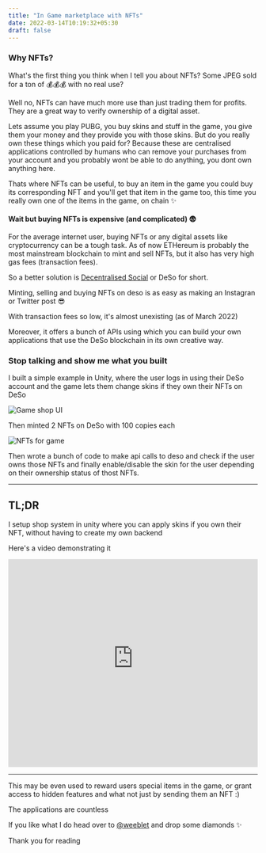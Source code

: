 ```yaml
---
title: "In Game marketplace with NFTs"
date: 2022-03-14T10:19:32+05:30
draft: false
---
```


### Why NFTs?

What's the first thing you think when I tell you about NFTs? Some JPEG sold for a ton of 💰💰💰  with no real use?

Well no, NFTs can have much more use than just trading them for profits. They are a great way to verify ownership of a digital asset.

Lets assume you play PUBG, you buy skins and stuff in the game, you give them your money and they provide you with those skins. But do you really own these things which you paid for? Because these are centralised applications controlled by humans who can remove your purchases from your account and you probably wont be able to do anything, you dont own anything here.

Thats where NFTs can be useful, to buy an item in the game you could buy its corresponding NFT and you'll get that item in the game too, this time you really own one of the items in the game, on chain ✨

#### Wait but buying NFTs is expensive (and complicated) 😨

For the average internet user, buying NFTs or any digital assets like cryptocurrency can be a tough task.
As of now ETHereum is probably the most mainstream blockchain to mint and sell NFTs, but it also has very high gas fees (transaction fees).

So a better solution is <a href="https://deso.org" target="_blank">Decentralised Social</a> or DeSo for short.

Minting, selling and buying NFTs on deso is as easy as making an Instagran or Twitter post 😎

With transaction fees so low, it's almost unexisting (as of March 2022)

Moreover, it offers a bunch of APIs using which you can build your own applications that use the DeSo blockchain in its own creative way.

### Stop talking and show me what you built

I built a simple example in Unity, where the user logs in using their DeSo account and the game lets them change skins if they own their NFTs on DeSo

![Game shop UI](https://media.discordapp.net/attachments/952560619264020510/954189949979209798/Screenshot_2022-03-18_at_6.59.33_AM.png?width=780&height=509)

Then minted 2 NFTs on DeSo with 100 copies each

![NFTs for game](https://media.discordapp.net/attachments/952560619264020510/954189937589243954/deso_ss.png?width=728&height=509)

Then wrote a bunch of code to make api calls to deso and check if the user owns those NFTs and finally enable/disable the skin for the user depending on their ownership status of thost NFTs.

---

## TL;DR

I setup shop system in unity where you can apply skins if you own their NFT, without having to create my own backend

Here's a video demonstrating it

<iframe width="100%" height="420" src="https://www.youtube-nocookie.com/embed/-Ute7GNiZxk" title="YouTube video player" frameborder="0" allow="accelerometer; autoplay; clipboard-write; encrypted-media; gyroscope; picture-in-picture" allowfullscreen></iframe>

---

This may be even used to reward users special items in the game, or grant access to hidden features and what not just by sending them an NFT :)

The applications are countless

If you like what I do head over to <a href="https://bitclout.com/u/weeblet" href="_blank">@weeblet</a> and drop some diamonds ✨

Thank you for reading
